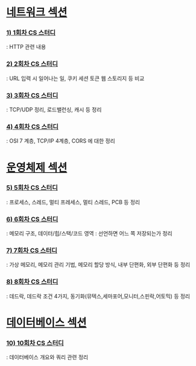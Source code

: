 # [네트워크 섹션](https://github.com/722dydwns/CS-Study-for-tech-interview/tree/main/Network)

### **[1) 1회차 CS 스터디](https://github.com/722dydwns/CS-Study-for-tech-interview/tree/main/Network/1%ED%9A%8C%EC%B0%A8)**

: HTTP 관련 내용 

### **[2) 2회차 CS 스터디](https://github.com/722dydwns/CS-Study-for-tech-interview/tree/main/Network/2%ED%9A%8C%EC%B0%A8)**

: URL 입력 시 일어나는 일, 쿠키 세션 토큰 웹 스토리지 등 비교 

### [3) 3회차 CS 스터디](https://github.com/722dydwns/CS-Study-for-tech-interview/tree/main/Network/3%ED%9A%8C%EC%B0%A8)

: TCP/UDP 정리, 로드밸런싱, 캐시 등 정리 

### [4) 4회차 CS 스터디](https://github.com/722dydwns/CS-Study-for-tech-interview/tree/main/Network/4%ED%9A%8C%EC%B0%A8)

: OSI 7 계층, TCP/IP 4계층, CORS 에 대한 정리 

# [운영체제 섹션](https://github.com/722dydwns/CS-Study-for-tech-interview/tree/main/Operating%20System)

### [5) 5회차 CS 스터디](https://github.com/722dydwns/CS-Study-for-tech-interview/tree/main/Operating%20System/5%ED%9A%8C%EC%B0%A8)

: 프로세스, 스레드, 멀티 프레세스, 멀티 스레드, PCB 등 정리

### [6) 6회차 CS 스터디](https://github.com/722dydwns/CS-Study-for-tech-interview/tree/main/Operating%20System/6%ED%9A%8C%EC%B0%A8)

: 메모리 구조, 데이터/힙/스택/코드 영역 : 선언하면 어느 쪽 저장되는가 정리 

### [7) 7회차 CS 스터디](https://github.com/722dydwns/CS-Study-for-tech-interview/tree/main/Operating%20System/7%ED%9A%8C%EC%B0%A8)

: 가상 메모리, 메모리 관리 기법, 메모리 할당 방식, 내부 단편화, 외부 단편화 등 정리

### [8) 8회차 CS 스터디](https://github.com/722dydwns/CS-Study-for-tech-interview/tree/main/Operating%20System/8%ED%9A%8C%EC%B0%A8)

: 데드락, 데드락 조건 4가지, 동기화(뮤텍스,세마포어,모니터,스핀락,어토믹) 등 정리

# [데이터베이스 섹션](https://github.com/722dydwns/CS-Study-for-tech-interview/tree/main/Database)

### [10) 10회차 CS 스터디](https://github.com/722dydwns/CS-Study-for-tech-interview/tree/main/Database/10%ED%9A%8C%EC%B0%A8)

: 데이터베이스 개요와 쿼리 관련 정리